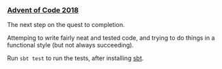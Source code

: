 ### [Advent of Code 2018](https://adventofcode.com/2018)

The next step on the quest to completion.

Attemping to write fairly neat and tested code, and trying to do things in a
functional style (but not always succeeding).

Run `sbt test` to run the tests, after installing
[sbt](https://www.scala-sbt.org/).

